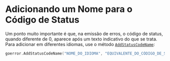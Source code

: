 # Adicionando um Nome para o Código de Status

Um ponto muito importante é que, na emissão de erros, o código de status, quando diferente de 0, aparece após um texto indicativo do que se trata. Para adicionar em diferentes idiomas, use o método [`AddStatusCodeName`](./status-code-names.go):

```go
goerror.AddStatusCodeName("NOME_DO_IDIOMA", "EQUIVALENTE_DO_CÓDIGO_DE_STATUS: ")
```